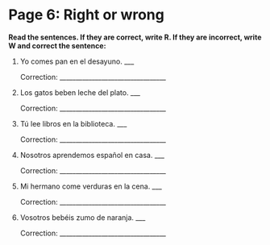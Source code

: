 # Page 6: Right or wrong

**Read the sentences. If they are correct, write R. If they are incorrect, write W and correct the sentence:**

1. Yo comes pan en el desayuno. ___

   Correction: _________________________________

2. Los gatos beben leche del plato. ___

   Correction: _________________________________

3. Tú lee libros en la biblioteca. ___

   Correction: _________________________________

4. Nosotros aprendemos español en casa. ___

   Correction: _________________________________

5. Mi hermano come verduras en la cena. ___

   Correction: _________________________________

6. Vosotros bebéis zumo de naranja. ___

   Correction: _________________________________